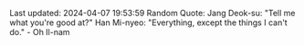 Last updated: 2024-04-07 19:53:59
Random Quote: Jang Deok-su: "Tell me what you're good at?"
Han Mi-nyeo: "Everything, except the things I can't do." - Oh Il-nam